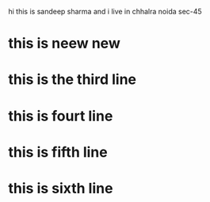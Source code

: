 hi this is sandeep sharma and i live in chhalra noida sec-45 
# this is neew new
# this is the third line 
# this is fourt line
# this is fifth line 
# this is sixth line 
